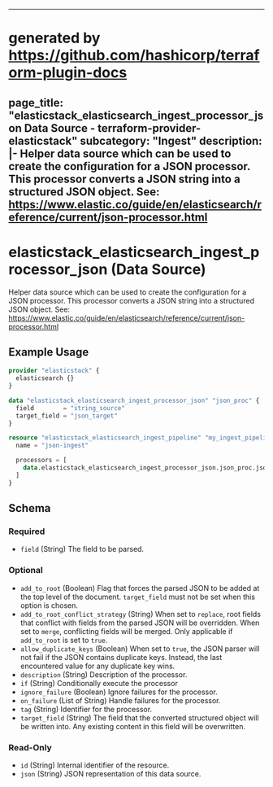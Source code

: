 
---
# generated by https://github.com/hashicorp/terraform-plugin-docs
page_title: "elasticstack_elasticsearch_ingest_processor_json Data Source - terraform-provider-elasticstack"
subcategory: "Ingest"
description: |-
  Helper data source which can be used to create the configuration for a JSON processor. This processor converts a JSON string into a structured JSON object. See: https://www.elastic.co/guide/en/elasticsearch/reference/current/json-processor.html
---

# elasticstack_elasticsearch_ingest_processor_json (Data Source)

Helper data source which can be used to create the configuration for a JSON processor. This processor converts a JSON string into a structured JSON object. See: https://www.elastic.co/guide/en/elasticsearch/reference/current/json-processor.html

## Example Usage

```terraform
provider "elasticstack" {
  elasticsearch {}
}

data "elasticstack_elasticsearch_ingest_processor_json" "json_proc" {
  field        = "string_source"
  target_field = "json_target"
}

resource "elasticstack_elasticsearch_ingest_pipeline" "my_ingest_pipeline" {
  name = "json-ingest"

  processors = [
    data.elasticstack_elasticsearch_ingest_processor_json.json_proc.json
  ]
}
```

<!-- schema generated by tfplugindocs -->
## Schema

### Required

- `field` (String) The field to be parsed.

### Optional

- `add_to_root` (Boolean) Flag that forces the parsed JSON to be added at the top level of the document. `target_field` must not be set when this option is chosen.
- `add_to_root_conflict_strategy` (String) When set to `replace`, root fields that conflict with fields from the parsed JSON will be overridden. When set to `merge`, conflicting fields will be merged. Only applicable if `add_to_root` is set to `true`.
- `allow_duplicate_keys` (Boolean) When set to `true`, the JSON parser will not fail if the JSON contains duplicate keys. Instead, the last encountered value for any duplicate key wins.
- `description` (String) Description of the processor.
- `if` (String) Conditionally execute the processor
- `ignore_failure` (Boolean) Ignore failures for the processor.
- `on_failure` (List of String) Handle failures for the processor.
- `tag` (String) Identifier for the processor.
- `target_field` (String) The field that the converted structured object will be written into. Any existing content in this field will be overwritten.

### Read-Only

- `id` (String) Internal identifier of the resource.
- `json` (String) JSON representation of this data source.
